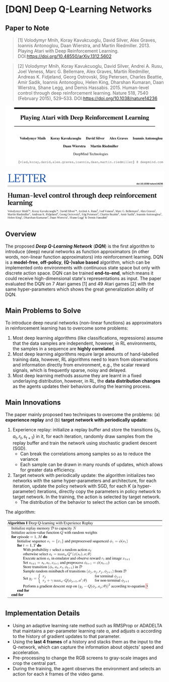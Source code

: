# [DQN] Deep Q-Learning Networks

## Paper to Note

> [1] Volodymyr Mnih, Koray Kavukcuoglu, David Silver, Alex Graves, Ioannis Antonoglou, Daan Wierstra, and Martin Riedmiller. 2013. Playing Atari with Deep Reinforcement Learning. DOI:<https://doi.org/10.48550/arXiv.1312.5602>

> [2] Volodymyr Mnih, Koray Kavukcuoglu, David Silver, Andrei A. Rusu, Joel Veness, Marc G. Bellemare, Alex Graves, Martin Riedmiller, Andreas K. Fidjeland, Georg Ostrovski, Stig Petersen, Charles Beattie, Amir Sadik, Ioannis Antonoglou, Helen King, Dharshan Kumaran, Daan Wierstra, Shane Legg, and Demis Hassabis. 2015. Human-level control through deep reinforcement learning. Nature 518, 7540 (February 2015), 529–533. DOI:<https://doi.org/10.1038/nature14236>

![Playing Atari with Deep Reinforcement Learning.](./Images/1-1.png)

![Human-level control through deep reinforcement learning.](./Images/1-2.png)

## Overview

The proposed ***Deep Q-Learning Network*** (***DQN***) is the first algorithm to introduce (deep) neural networks as function approximators (in other words, non-linear function approximators) into reinforcement learning. DQN is a **model-free**, **off-policy**, **(Q-)value based** algorithm, which can be implemented onto environments with continuous state space but only with discrete action space. DQN can be trained **end-to-end**, which means it could receive high-dimensional state's representations as input. The paper evaluated the DQN on 7 Atari games [1] and 49 Atari games [2] with the same hyper-parameters which shows the great generalization ability of DQN. 

## Main Problems to Solve

To introduce deep neural networks (non-linear functions) as approximators in reinforcement learning has to overcome some problems:

1. Most deep learning algorithms (like classifications, regressions) assume that the data samples are independent, however, in RL environments, the samples in a sequence are **highly correlated**.
2. Most deep learning algorithms require large amounts of hand-labelled training data, however, RL algorithms need to learn from observations and information directly from environment, e.g., the scalar reward signals, which is frequently sparse, noisy and delayed.
3. Most deep learning methods assume they are learnt in a fixed underlaying distribution, however, in RL, the **data distribution changes** as the agents updates their behaviors during the learning process.

## Main Innovations

The paper mainly proposed two techniques to overcome the problems: (a) **experience replay** and (b) **target network with periodically update**:

1. Experience replay: initialize a replay buffer and store the transitions $\{s_t,a_t,r_t,s_{t+1}\}$  in it, for each iteration, randomly draw samples from the replay buffer and train the network using stochastic gradient descent (SGD).
    * Can break the correlations among samples so as to reduce the variance
    * Each sample can be drawn in many rounds of updates, which allows for greater data efficiency.
2. Target network with periodically update: the algorithm initializes two networks with the same hyper-parameters and architecture, for each iteration, update the policy network with SGD, for each $K$ (a hyper-parameter) iterations, directly copy the parameters in policy network to target network. In the training, the action is selected by target network.
    * The distribution of the behavior to select the action can be smooth.

The algorithm:

![DQN algorithm.](./Images/1-3.png)

## Implementation Details

* Using an adaptive learning rate method such as RMSProp or ADADELTA that maintains a per-parameter learning rate α, and adjusts α according to the history of gradient updates to that parameter.
* Using the **last 4 frames** of a history and stacks them as the input to the Q-network, which can capture the information about objects' speed and acceleration.
* Pre-processing to change the RGB screens to gray-scale images and crop the central part.
* During the training, the agent observes the environment and selects an action for each $k$ frames of the video game.
